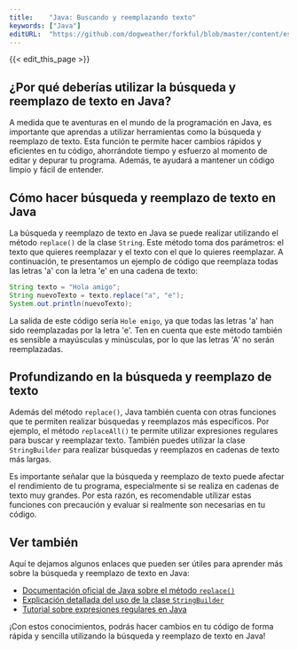 ```yaml
---
title:    "Java: Buscando y reemplazando texto"
keywords: ["Java"]
editURL:  "https://github.com/dogweather/forkful/blob/master/content/es/java/searching-and-replacing-text.md"
---
```


{{< edit_this_page >}}

## ¿Por qué deberías utilizar la búsqueda y reemplazo de texto en Java?

A medida que te aventuras en el mundo de la programación en Java, es importante que aprendas a utilizar herramientas como la búsqueda y reemplazo de texto. Esta función te permite hacer cambios rápidos y eficientes en tu código, ahorrándote tiempo y esfuerzo al momento de editar y depurar tu programa. Además, te ayudará a mantener un código limpio y fácil de entender.

## Cómo hacer búsqueda y reemplazo de texto en Java

La búsqueda y reemplazo de texto en Java se puede realizar utilizando el método `replace()` de la clase `String`. Este método toma dos parámetros: el texto que quieres reemplazar y el texto con el que lo quieres reemplazar. A continuación, te presentamos un ejemplo de código que reemplaza todas las letras 'a' con la letra 'e' en una cadena de texto:

```Java
String texto = "Hola amigo";
String nuevoTexto = texto.replace("a", "e");
System.out.println(nuevoTexto);
```

La salida de este código sería `Hole emigo`, ya que todas las letras 'a' han sido reemplazadas por la letra 'e'. Ten en cuenta que este método también es sensible a mayúsculas y minúsculas, por lo que las letras 'A' no serán reemplazadas.

## Profundizando en la búsqueda y reemplazo de texto

Además del método `replace()`, Java también cuenta con otras funciones que te permiten realizar búsquedas y reemplazos más específicos. Por ejemplo, el método `replaceAll()` te permite utilizar expresiones regulares para buscar y reemplazar texto. También puedes utilizar la clase `StringBuilder` para realizar búsquedas y reemplazos en cadenas de texto más largas.

Es importante señalar que la búsqueda y reemplazo de texto puede afectar el rendimiento de tu programa, especialmente si se realiza en cadenas de texto muy grandes. Por esta razón, es recomendable utilizar estas funciones con precaución y evaluar si realmente son necesarias en tu código.

## Ver también

Aquí te dejamos algunos enlaces que pueden ser útiles para aprender más sobre la búsqueda y reemplazo de texto en Java:

- [Documentación oficial de Java sobre el método `replace()`](https://docs.oracle.com/javase/8/docs/api/java/lang/String.html#replace-char-char-)
- [Explicación detallada del uso de la clase `StringBuilder`](https://www.devmedia.com.br/trabalhando-com-a-classe-stringbuilder-em-java/27335)
- [Tutorial sobre expresiones regulares en Java](https://www.geeksforgeeks.org/regular-expressions-in-java/)

¡Con estos conocimientos, podrás hacer cambios en tu código de forma rápida y sencilla utilizando la búsqueda y reemplazo de texto en Java!